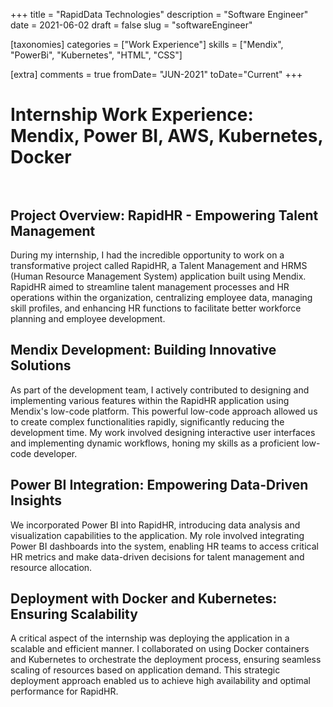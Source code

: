 +++
title = "RapidData Technologies"
description = "Software Engineer"
date = 2021-06-02
draft = false
slug = "softwareEngineer"

[taxonomies]
categories = ["Work Experience"]
skills = ["Mendix", "PowerBi", "Kubernetes", "HTML", "CSS"]

[extra]
comments = true
fromDate= "JUN-2021"
toDate="Current"
+++


# Internship Work Experience: Mendix, Power BI, AWS, Kubernetes, Docker <br><br>

## Project Overview: RapidHR - Empowering Talent Management

During my internship, I had the incredible opportunity to work on a transformative project called RapidHR, a Talent Management and HRMS (Human Resource Management System) application built using Mendix. RapidHR aimed to streamline talent management processes and HR operations within the organization, centralizing employee data, managing skill profiles, and enhancing HR functions to facilitate better workforce planning and employee development.

## Mendix Development: Building Innovative Solutions

As part of the development team, I actively contributed to designing and implementing various features within the RapidHR application using Mendix's low-code platform. This powerful low-code approach allowed us to create complex functionalities rapidly, significantly reducing the development time. My work involved designing interactive user interfaces and implementing dynamic workflows, honing my skills as a proficient low-code developer.

## Power BI Integration: Empowering Data-Driven Insights

We incorporated Power BI into RapidHR, introducing data analysis and visualization capabilities to the application. My role involved integrating Power BI dashboards into the system, enabling HR teams to access critical HR metrics and make data-driven decisions for talent management and resource allocation.

## Deployment with Docker and Kubernetes: Ensuring Scalability

A critical aspect of the internship was deploying the application in a scalable and efficient manner. I collaborated on using Docker containers and Kubernetes to orchestrate the deployment process, ensuring seamless scaling of resources based on application demand. This strategic deployment approach enabled us to achieve high availability and optimal performance for RapidHR.
